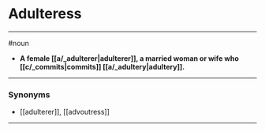 # Adulteress
---
#noun
- **A female [[a/_adulterer|adulterer]], a married woman or wife who [[c/_commits|commits]] [[a/_adultery|adultery]].**
---
### Synonyms
- [[adulterer]], [[advoutress]]
---
